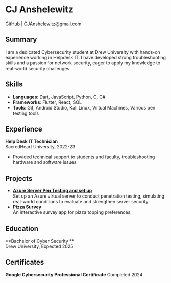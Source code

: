 # CJ Anshelewitz
[GitHub](https://github.com/CeeJayv6) | CJAnshelewitz@gmail.com

## Summary
I am a dedicated Cybersecurity student at Drew University with hands-on experience working in Helpdesk IT. I have developed strong troubleshooting skills and a passion for network security, eager to apply my knowledge to real-world security challenges.


## Skills
- **Languages**: Dart, JavaScript, Python, C, C#
- **Frameworks**: Flutter, React, SQL
- **Tools**: Git, Android Studio, Kali Linux, Virtual Machines, Various pen testing tools

## Experience
**Help Desk IT Technician**  
SacredHeart University, 2022-23  
- Provided technical support to students and faculty, troubleshooting hardware and software issues

## Projects
- **[Azure Server Pen Testing and set up](https://github.com/CeeJayv6/CeeJayv6.github.io/blob/main/HomeLabProjects/Azure%20Server%20Penetration%20Testing.md)**  
Set up an Azure virtual server to conduct penetration testing, simulating real-world conditions to evaluate and strengthen server security.  
- **[Pizza Survey](https://github.com/janedoe/pizza-survey)**  
An interactive survey app for pizza topping preferences.

## Education
**Bachelor of Cyber Security **  
Drew University, Expected 2025

## Certificates
**Google Cybersecurity Professional Certificate**
Completed 2024
